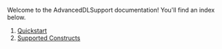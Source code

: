 Welcome to the AdvancedDLSupport documentation! You'll find an index
below.

1. [Quickstart](quickstart.md)
2. [Supported Constructs](supported_constructs.md)
